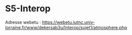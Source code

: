# S5-Interop

Adresse webetu : https://webetu.iutnc.univ-lorraine.fr/www/dekersab3u/Interop/sujet1/atmosphere.php